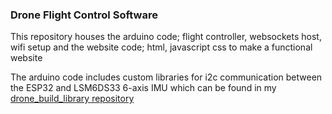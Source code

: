 ### Drone Flight Control Software

This repository houses the arduino code; flight controller, websockets host, wifi setup and the website code; html, javascript css to make a functional website

The arduino code includes custom libraries for i2c communication between the ESP32 and LSM6DS33 6-axis IMU which can be found in my [drone_build_library repository](https://github.com/S-odland/drone_build_library)
